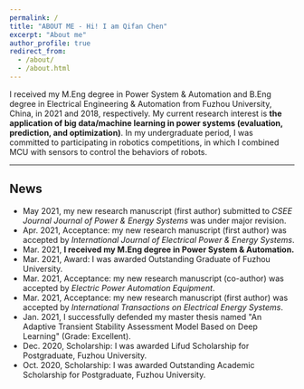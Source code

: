 ```yaml
---
permalink: /
title: "ABOUT ME - Hi! I am Qifan Chen"
excerpt: "About me"
author_profile: true
redirect_from: 
  - /about/
  - /about.html
---
```


I received my M.Eng degree in Power System & Automation and B.Eng degree in Electrical Engineering & Automation from Fuzhou University, China, in 2021 and 2018, respectively.
My current research interest is **the application of big data/machine learning in power systems (evaluation, prediction, and optimization)**.
In my undergraduate period, I was committed to participating in robotics competitions, in which I combined MCU with sensors to control the behaviors of robots.

---

## News

* May 2021, my new research manuscript (first author) submitted to *CSEE Journal Journal of Power & Energy Systems* was under major revision.
* Apr. 2021, Acceptance: my new research manuscript (first author) was accepted by *International Journal of Electrical Power & Energy Systems*.
* Mar. 2021, **I received my M.Eng degree in Power System & Automation.**
* Mar. 2021, Award: I was awarded Outstanding Graduate of Fuzhou University.
* Mar. 2021, Acceptance: my new research manuscript (co-author) was accepted by *Electric Power Automation Equipment*.
* Mar. 2021, Acceptance: my new research manuscript (first author) was accepted by *International Transactions on Electrical Energy Systems*.
* Jan. 2021, I successfully defended my master thesis named "An Adaptive Transient Stability Assessment Model Based on Deep Learning" (Grade: Excellent).
* Dec. 2020, Scholarship: I was awarded Lifud Scholarship for Postgraduate, Fuzhou University.
* Oct. 2020, Scholarship: I was awarded Outstanding Academic Scholarship for Postgraduate, Fuzhou University.

